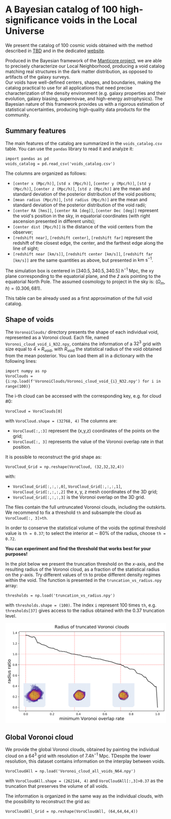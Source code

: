 # A Bayesian catalog of 100 high-significance voids in the Local Universe

We present the catalog of 100 cosmic voids obtained with the method described in [TBD]() and in the dedicated [website](https://voids.cosmictwin.org).

Produced in the Bayesian framework of the [Manticore project](https://cosmictwin.org), we are able to precisely characterize our Local Neighborhood, producing a void catalog matching real structures in the dark matter distribution, as opposed to artifacts of the galaxy surveys.  
Our voids have well-defined centers, shapes, and boundaries, making the catalog practical to use for all applications that need precise characterization of the density environment (e.g. galaxy properties and their evolution, galaxy biasing, supernovae, and high-energy astrophysics).
The Bayesian nature of this framework provides us with a rigorous estimation of statistical uncertainties, producing high-quality data products for the community. 


## Summary features

The main features of the catalog are summarized in the ```voids_catalog.csv``` table. You can use the ```pandas``` library to read it and analyze it:

```
import pandas as pd
voids_catalog = pd.read_csv('voids_catalog.csv')
```

The columns are organized as follows:

- ```[center x (Mpc/h)]```, ```[std x (Mpc/h)]```, ```[center y (Mpc/h)]```, ```[std y (Mpc/h)]```, ```[center z (Mpc/h)]```, ```[std z (Mpc/h)]``` are the mean and standard deviation of the posterior distribution of the void positions;
- ```[mean radius (Mpc/h)]```, ```[std radius (Mpc/h)]``` are the mean and standard deviation of the posterior distribution of the void radii;
- ```[center RA [hms]]```, ```[center RA [deg]]```, ```[center Dec [deg]]``` represent the void's position in the sky, in equatorial coordinates (with right ascension presented in different units);
- ```[center dist [Mpc/h]]``` is the distance of the void centers from the observer;
- ```[redshift near]```, ```[redshift center]```, ```[redshift far]``` represent the redshift of the closest edge, the center, and the farthest edge along the line of sight;
- ```[redshift near [km/s]]```, ```[redshift center [km/s]]```, ```[redshift far [km/s]]``` are the same quantities as above, but presented in $\text{km s}^{-1}$.

The simulation box is centered in $[340.5, 340.5, 340.5] \ h^{−1} \ \text{Mpc}$, the xy plane corresponding to the equatorial plane, and the $\hat{z}$ axis pointing to the equatorial North Pole.
The assumed cosmology to project in the sky is: $(\Omega_m, h) = (0.306, 681)$.

This table can be already used as a first approximation of the full void catalog.

## Shape of voids

The ```VoronoiClouds/``` directory presents the shape of each individual void, represented as a Voronoi cloud. Each file, named ```Voronoi_cloud_void_i_N32.npy```, contains the information of a $32^3$ grid with size equal to $4 \times R_\text{void}$, with $R_\text{void}$ the statistical radius of the void obtained from the mean posterior.
You can load them all in a dictionary with the following lines:

```
import numpy as np
VoroClouds = {i:np.load(f'VoronoiClouds/Voronoi_cloud_void_{i}_N32.npy') for i in range(100)}
```

The i-th cloud can be accessed with the corresponding key, e.g. for cloud #0:

```
VoroCloud = VoroClouds[0]
```
with ```VoroCloud.shape = (32768, 4)```
The columns are:

- ```VoroCloud[:,:3]``` represent the (x,y,z) coordinates of the points on the grid;
- ```VoroCloud[:, 3]``` represents the value of the Voronoi overlap rate in that position.

It is possible to reconstruct the grid shape as:

```
VoroCloud_Grid = np.reshape(VoroCloud, (32,32,32,4))
```

with:
- ```VoroCloud_Grid[:,:,:,0]```, ```VoroCloud_Grid[:,:,:,1]```, ```VoroCloud_Grid[:,:,:,2]``` the x, y, z mesh coordinates of the 3D grid;
- ```VoroCloud_Grid[:,:,:,3]``` is the Voronoi overlap on the 3D grid.



The files contain the full untruncated Voronoi clouds, including the outskirts. We recommend to fix a threshold ```th``` and subsample the cloud as ```VoroCloud[:, 3]>th```.

In order to conserve the statistical volume of the voids the optimal threshold value is ```th = 0.37```; to select the interior at $\sim$ 80% of the radius, choose ```th = 0.72```.

<b> You can experiment and find the threshold that works best for your purposes! </b>

In the plot below we present the truncation threshold on the $x$-axis, and the resulting radius of the Voronoi cloud, as a fraction of the statistical radius on the $y$-axis. Try different values of ```th``` to probe different density regimes within the void. The function is presented in the ```truncation_vs_radius.npy``` array:

```
thresholds = np.load('truncation_vs_radius.npy')
```
with ```thresholds.shape = (100)```. The index ```i``` represent 100 times ```th```, e.g. ```thresholds[37]```  gives access to the radius obtained with the 0.37 truncation level.

![](https://github.com/RosaMalandrino/LocalVoids/blob/gh-pages/assets/images/min_Voronoi_rate_vs_radius_with_clouds.png)


## Global Voronoi cloud

We provide the global Voronoi clouds, obtained by painting the individual cloud on a $64^3$ grid with resolution of $7.4 h^{-1} \ \text{Mpc}$. TDespite the lower resolution, this dataset contains information on the interplay between voids.
```
VoroCloudAll = np.load('Voronoi_cloud_all_voids_N64.npy')
```

with ```VoroCloudAll.shape = (262144, 4)``` and ```VoroCloudAll[:,3]>0.37``` as the truncation that preserves the volume of all voids.

The information is organized in the same way as the individual clouds, with the possibility to reconstruct the grid as:

```
VoroCloudAll_Grid = np.reshape(VoroCloudAll, (64,64,64,4))
```

